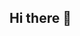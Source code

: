 ## Hi there 👋

<!--
**BethQ321/BethQ321** is a ✨ _special_ ✨ repository because its `README.md` (this file) appears on your GitHub profile.

- 🔭 I’m currently working on a visual calculator program that helps kids visualize a math problem.
- 🤔 I’m looking for help with learning Typescript.
- 💬 Ask me about how I used the Material UI library to create my first website.
- 📫 How to reach me: bethqualls@comcast.net
- 😄 Pronouns: she/her
- ⚡ Fun fact: I am a certified scuba diver.
-->
